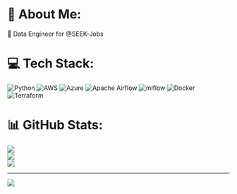 # 💫 About Me:
🔭 Data Engineer for @SEEK-Jobs


# 💻 Tech Stack:
![Python](https://img.shields.io/badge/python-3670A0?style=flat&logo=python&logoColor=ffdd54) ![AWS](https://img.shields.io/badge/AWS-%23FF9900.svg?style=flat&logo=amazon-aws&logoColor=white) ![Azure](https://img.shields.io/badge/azure-%230072C6.svg?style=flat&logo=microsoftazure&logoColor=white) ![Apache Airflow](https://img.shields.io/badge/Apache%20Airflow-017CEE?style=flat&logo=Apache%20Airflow&logoColor=white) ![mlflow](https://img.shields.io/badge/mlflow-%23d9ead3.svg?style=flat&logo=numpy&logoColor=blue) ![Docker](https://img.shields.io/badge/docker-%230db7ed.svg?style=flat&logo=docker&logoColor=white) ![Terraform](https://img.shields.io/badge/terraform-%235835CC.svg?style=flat&logo=terraform&logoColor=white)
# 📊 GitHub Stats:
![](https://github-readme-stats.vercel.app/api?username=namtonthat&theme=dark&hide_border=true&include_all_commits=true&count_private=true)<br/>
![](https://github-readme-streak-stats.herokuapp.com/?user=namtonthat&theme=dark&hide_border=true)<br/>
![](https://github-readme-stats.vercel.app/api/top-langs/?username=namtonthat&theme=dark&hide_border=true&include_all_commits=true&count_private=false&layout=compact)

---
[![](https://visitcount.itsvg.in/api?id=namtonthat&icon=0&color=0)](https://visitcount.itsvg.in)

<!-- Proudly created with GPRM ( https://gprm.itsvg.in ) -->
